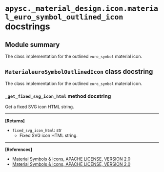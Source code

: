 # `apysc._material_design.icon.material_euro_symbol_outlined_icon` docstrings

## Module summary

The class implementation for the outlined `euro_symbol` material icon.

## `MaterialeuroSymbolOutlinedIcon` class docstring

The class implementation for the outlined `euro_symbol` material icon.

### `_get_fixed_svg_icon_html` method docstring

Get a fixed SVG icon HTML string.<hr>

**[Returns]**

- `fixed_svg_icon_html`: str
  - Fixed SVG icon HTML string.

<hr>

**[References]**

- [Material Symbols & Icons, APACHE LICENSE, VERSION 2.0](https://fonts.google.com/icons?icon.size=24&icon.color=%23e8eaed)
- [Material Symbols & Icons, APACHE LICENSE, VERSION 2.0](https://www.apache.org/licenses/LICENSE-2.0.html)